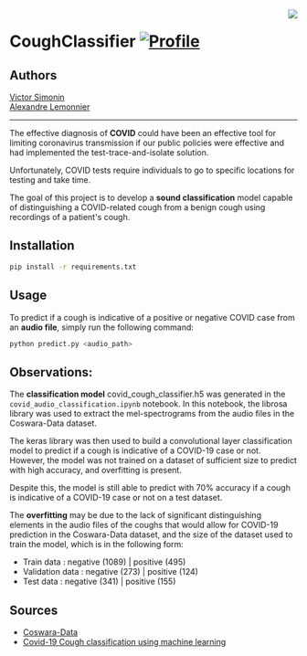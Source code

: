<img align="right" src="https://visitor-badge.laobi.icu/badge?page_id=bictole.coughdetectml&right_color=red">

# CoughClassifier [![Profile][title-img]][profile]

[title-img]:https://img.shields.io/badge/-SCIA--PRIME-red
[profile]:https://github.com/Pypearl

## Authors

[Victor Simonin](https://github.com/Bictole)\
[Alexandre Lemonnier](https://github.com/Alex-Leme)

---

The effective diagnosis of **COVID** could have been an effective tool for limiting coronavirus transmission if our public policies were effective and had implemented the test-trace-and-isolate solution.

Unfortunately, COVID tests require individuals to go to specific locations for testing and take time.

The goal of this project is to develop a **sound classification** model capable of distinguishing a COVID-related cough from a benign cough using recordings of a patient's cough.

## Installation

```bash
pip install -r requirements.txt
```

## Usage

To predict if a cough is indicative of a positive or negative COVID case from an **audio file**, simply run the following command:

```python
python predict.py <audio_path>
```

## Observations:

The **classification model** covid_cough_classifier.h5 was generated in the `covid_audio_classification.ipynb` notebook. In this notebook, the librosa library was used to extract the mel-spectrograms from the audio files in the Coswara-Data dataset.

The keras library was then used to build a convolutional layer classification model to predict if a cough is indicative of a COVID-19 case or not. However, the model was not trained on a dataset of sufficient size to predict with high accuracy, and overfitting is present.

Despite this, the model is still able to predict with 70% accuracy if a cough is indicative of a COVID-19 case or not on a test dataset.

The **overfitting** may be due to the lack of significant distinguishing elements in the audio files of the coughs that would allow for COVID-19 prediction in the Coswara-Data dataset, and the size of the dataset used to train the model, which is in the following form:

- Train data : negative (1089) | positive (495)
- Validation data : negative (273) | positive (124)
- Test data : negative (341) | positive (155)

## Sources

- [Coswara-Data](https://github.com/iiscleap/Coswara-Data)
- [Covid-19 Cough classification using machine learning](https://arxiv.org/pdf/2012.01926.pdf)
